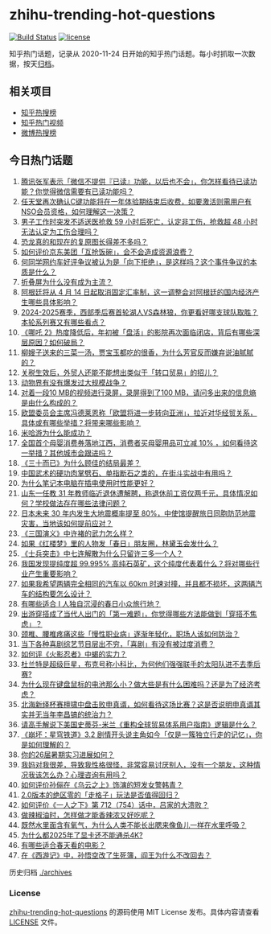 # zhihu-trending-hot-questions

[![Build Status](https://github.com/justjavac/zhihu-trending-hot-questions/workflows/ci/badge.svg?branch=master)](https://github.com/justjavac/zhihu-trending-hot-questions/actions)
[![license](https://img.shields.io/github/license/justjavac/zhihu-trending-hot-questions)](https://github.com/justjavac/zhihu-trending-hot-questions/blob/master/LICENSE)

知乎热门话题，记录从 2020-11-24
日开始的知乎热门话题。每小时抓取一次数据，按天[归档](./archives)。

## 相关项目

- [知乎热搜榜](https://github.com/justjavac/zhihu-trending-top-search)
- [知乎热门视频](https://github.com/justjavac/zhihu-trending-hot-video)
- [微博热搜榜](https://github.com/justjavac/weibo-trending-hot-search)

## 今日热门话题

<!-- BEGIN -->
<!-- 最后更新时间 Tue Apr 15 2025 03:16:57 GMT+0800 (China Standard Time) -->

1. [腾讯张军表示「微信不提供『已读』功能，以后也不会」，你怎样看待已读功能？你觉得微信需要有已读功能吗？](https://www.zhihu.com/question/1893328076038968800)
1. [任天堂再次确认C键功能将在一年体验期结束后收费，如要激活则需用户有NSO会员资格，如何理解这一决策？](https://www.zhihu.com/question/1893273139405873700)
1. [男子工作时突发不适送医抢救 59 小时后死亡，认定非工伤，抢救超 48 小时无法认定为工伤合理吗？](https://www.zhihu.com/question/1895125732969140700)
1. [恐龙真的和现在的复原图长得差不多吗？](https://www.zhihu.com/question/10215702819)
1. [如何评价京东美团「互抢饭碗」，会不会造成资源浪费？](https://www.zhihu.com/question/1895073204680221400)
1. [何同学网约车好评争议被认为是「向下拒绝」，是这样吗？这个事件争议的本质是什么？](https://www.zhihu.com/question/1895141754564473300)
1. [折叠屏为什么没有成为主流？](https://www.zhihu.com/question/630261062)
1. [阿根廷将从 4 月 14 日起取消固定汇率制，这一调整会对阿根廷的国内经济产生哪些具体影响？](https://www.zhihu.com/question/1894343390944032500)
1. [2024-2025赛季，西部季后赛首轮湖人VS森林狼，你更看好哪支球队取胜？本轮系列赛又有哪些看点？](https://www.zhihu.com/question/1895096817236031500)
1. [《哪吒 2》热度降低后，年初被「盘活」的影院再次面临闭店，背后有哪些深层原因？如何破局？](https://www.zhihu.com/question/1894859639541163300)
1. [柳嫂子送来的三菜一汤，贾宝玉都吃的很香，为什么芳官反而嫌弃说油腻腻的？](https://www.zhihu.com/question/1894392147911880700)
1. [关税生效后，外贸人还能不能想出类似于「转口贸易」的招儿？](https://www.zhihu.com/question/1894040249681802200)
1. [动物界有没有爆发过大规模战争？](https://www.zhihu.com/question/21729114)
1. [对着一段10 MB的视频进行录屏，录屏得到了100 MB，请问多出来的信息熵是由什么构成的？](https://www.zhihu.com/question/661083527)
1. [欧盟委员会主席冯德莱恩称「欧盟将进一步转向亚洲」，拉近对华经贸关系，具体或有哪些举措？将带来哪些影响？](https://www.zhihu.com/question/1895019228760860400)
1. [米哈游为什么能成功？](https://www.zhihu.com/question/655276659)
1. [全国首个母婴消费券落地江西，消费者买母婴用品可立减 10% ，如何看待这一举措？其他城市会跟进吗？](https://www.zhihu.com/question/1895145186771821300)
1. [《三十而已》为什么顾佳的结局最差？](https://www.zhihu.com/question/521558496)
1. [中国武术的硬功肉掌劈石、单指断石之类的，在街斗实战中有用吗？](https://www.zhihu.com/question/1894701862944491300)
1. [为什么笔记本电脑在插电使用时性能更好？](https://www.zhihu.com/question/13279173171)
1. [山东一任教 31 年教师临近退休遭解聘，称退休前工资仅两千元，具体情况如何？学校做法存在哪些法律问题？](https://www.zhihu.com/question/1888900102078325500)
1. [日本未来 30 年内发生大地震概率提至 80%，中使馆提醒旅日同胞防范地震灾害，当地该如何提前应对？](https://www.zhihu.com/question/1895112178966689500)
1. [《三国演义》中许褚的武力怎么样？](https://www.zhihu.com/question/574032663)
1. [如果《红楼梦》里的人物发「春日」朋友圈，林黛玉会发什么？](https://www.zhihu.com/question/1888635187803428900)
1. [《士兵突击》中七连解散为什么只留许三多一个人？](https://www.zhihu.com/question/295174387)
1. [我国发现提纯度超 99.995% 高纯石英矿，这个纯度代表着什么？将对哪些行业产生重要影响？](https://www.zhihu.com/question/1893628498519745500)
1. [如果我希望两辆完全相同的汽车以 60km 时速对撞，并且都不损坏，这两辆汽车的结构要怎么设计？](https://www.zhihu.com/question/1893387611386643700)
1. [有哪些适合 I 人独自沉浸的春日小众旅行地？](https://www.zhihu.com/question/1888635188122218800)
1. [出游穿搭成了当代人出门的「第一难题」，你觉得哪些方法能做到「穿搭不焦虑」？](https://www.zhihu.com/question/1894861706502570000)
1. [颈椎、腰椎疼痛这些「慢性职业病」逐渐年轻化，职场人该如何防治？](https://www.zhihu.com/question/1893721507756242700)
1. [当下各种喜剧综艺节目层出不穷，「喜剧」有没有被过度消费？](https://www.zhihu.com/question/1892903924140331300)
1. [如何评《火影忍者》中蝎的实力？](https://www.zhihu.com/question/478637881)
1. [杜兰特是超级巨星，布克号称小科比，为何他们强强联手的太阳队进不去季后赛?](https://www.zhihu.com/question/1893769334024800000)
1. [为什么现在键盘鼠标的电池那么小？做大些是有什么困难吗？还是为了经济考虑？](https://www.zhihu.com/question/1892210637716816400)
1. [北海新绎杯赛檀啸中盘击败申真谞，如何看待这场比赛？这是否说明申真谞其实并无当年李昌镐的统治力？](https://www.zhihu.com/question/1895159362214917400)
1. [请高手解说下美国史蒂芬-米兰《重构全球贸易体系用户指南》逻辑是什么？](https://www.zhihu.com/question/1892904111705404400)
1. [《崩坏：星穹铁道》3.2 剧情开头说主角如今「仅是一簇独立行走的记忆」，你是如何理解的？](https://www.zhihu.com/question/1893932311294216000)
1. [你的26届暑期实习进展如何？](https://www.zhihu.com/question/1890702342850054000)
1. [我妈对我很差，导致我性格很怪，非常容易讨厌别人，没有一个朋友，这种情况我该怎么办？心理咨询有用吗？](https://www.zhihu.com/question/1892748803360158500)
1. [如何评价孙俪在《乌云之上》饰演的短发女警韩青？](https://www.zhihu.com/question/12438957791)
1. [2.0版本的绝区零的「走格子」玩法是否值得回归？](https://www.zhihu.com/question/1895037385219216600)
1. [如何评价《一人之下》第 712（754）话中，吕家的大溃败？](https://www.zhihu.com/question/1894337198616188400)
1. [做辣椒油时，怎样做才能香辣浓又好吃呢？](https://www.zhihu.com/question/492516386)
1. [既然水里面含有氧气，为什么人类不能长出腮来像鱼儿一样在水里呼吸？](https://www.zhihu.com/question/662361734)
1. [为什么都2025年了显卡还不能通杀4K?](https://www.zhihu.com/question/1894308404459205600)
1. [有哪些适合春天看的电影？](https://www.zhihu.com/question/15751388459)
1. [在《西游记》中，孙悟空改了生死簿，阎王为什么不改回去？](https://www.zhihu.com/question/1890193671921595600)

<!-- END -->

历史归档 [./archives](./archives)

### License

[zhihu-trending-hot-questions](https://github.com/justjavac/zhihu-trending-hot-questions)
的源码使用 MIT License 发布。具体内容请查看 [LICENSE](./LICENSE) 文件。
